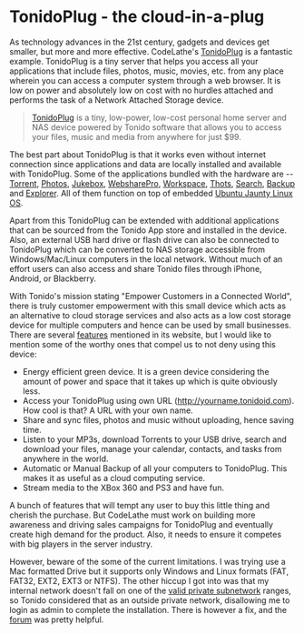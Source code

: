 # TonidoPlug - the cloud-in-a-plug

As technology advances in the 21st century, gadgets and devices get smaller, but more and more effective. CodeLathe's <a href="http://www.tonidoplug.com/">TonidoPlug</a> is a fantastic example. TonidoPlug is a tiny server that helps you access all your applications that include files, photos, music, movies, etc. from any place wherein you can access a computer system through a web browser. It is low on power and absolutely low on cost with no hurdles attached and performs the task of a Network Attached Storage device.

> <a href="http://www.tonidoplug.com/">TonidoPlug</a> is a tiny, low-power, low-cost personal home server and NAS device powered by Tonido software that allows you to access your files, music and media from anywhere for just $99.


The best part about TonidoPlug is that it works even without internet connection since applications and data are locally installed and available with TonidoPlug. Some of the applications bundled with the hardware are -- <a href="http://www.tonido.com/app_torrent_home.html">Torrent</a>, <a href="http://www.tonido.com/app_photos_home.html">Photos</a>, <a href="http://www.tonido.com/app/jukebox">Jukebox</a>, <a href="http://www.tonido.com/app_webshare_home.html">WebsharePro</a>, <a href="http://www.tonido.com/app_workspace_home.html">Workspace</a>, <a href="http://www.tonido.com/app_thots_home.html">Thots</a>, <a href="http://www.tonido.com/app_search_home.html">Search</a>, <a href="http://www.tonido.com/app_backup_home.html">Backup</a> and <a href="http://www.tonido.com/app_explorer_home.html">Explorer</a>. All of them function on top of embedded <a href="http://www.ditii.com/2010/06/21/tonidoplug-nas-powered-by-ubuntu-jaunty-linux-os/">Ubuntu Jaunty Linux OS</a>.

Apart from this TonidoPlug can be extended with additional applications that can be sourced from the Tonido App store and installed in the device. Also, an external USB hard drive or flash drive can also be connected to TonidoPlug which can be converted to NAS storage accessible from Windows/Mac/Linux computers in the local network. Without much of an effort users can also access and share Tonido files through iPhone, Android, or Blackberry.

With Tonido's mission stating "Empower Customers in a Connected World", there is truly customer empowerment with this small device which acts as an alternative to cloud storage services and also acts as a low cost storage device for multiple computers and hence can be used by small businesses. There are several <a href="http://www.tonidoplug.com/tonido_plug_why.html">features</a> mentioned in its website, but I would like to mention some of the worthy ones that compel us to not deny using this device:

* Energy efficient green device. It is a green device considering the amount of power and space that it takes up which is quite obviously less.
* Access your TonidoPlug using own URL (http://yourname.tonidoid.com). How cool is that? A URL with your own name.
* Share and sync files, photos and music without uploading, hence saving time.
* Listen to your MP3s, download Torrents to your USB drive, search and download your files, manage your calendar, contacts, and tasks from anywhere in the world.
* Automatic or Manual Backup of all your computers to TonidoPlug. This makes it as useful as a cloud computing service.
* Stream media to the XBox 360 and PS3 and have fun.

A bunch of features that will tempt any user to buy this little thing and cherish the purchase. But CodeLathe must work on building more awareness and driving sales campaigns for TonidoPlug and eventually create high demand for the product. Also, it needs to ensure it competes with big players in the server industry.

However, beware of the some of the current limitations. I was trying use a Mac formatted Drive but it supports only Windows and Linux formats (FAT, FAT32, EXT2, EXT3 or NTFS). The other hiccup I got into was that my internal network doesn't fall on one of the <a href="http://en.wikipedia.org/wiki/Private_network#Private_IPv4_address_spaces">valid private subnetwork</a> ranges, so Tonido considered that as an outside private network, disallowing me to login as admin to complete the installation. There is however a fix, and the <a href="http://www.tonido.com/forum/">forum</a> was pretty helpful.
